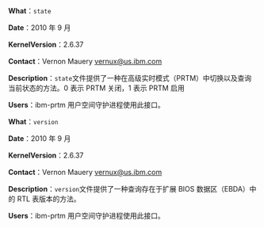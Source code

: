 **What**：`state`

**Date**：2010 年 9 月

**KernelVersion**：2.6.37

**Contact**：Vernon Mauery <vernux@us.ibm.com>

**Description**：`state`文件提供了一种在高级实时模式（PRTM）中切换以及查询当前状态的方法。0 表示 PRTM 关闭，1 表示 PRTM 启用

**Users**：ibm-prtm 用户空间守护进程使用此接口。

**What**：`version`

**Date**：2010 年 9 月

**KernelVersion**：2.6.37

**Contact**：Vernon Mauery <vernux@us.ibm.com>

**Description**：`version`文件提供了一种查询存在于扩展 BIOS 数据区（EBDA）中的 RTL 表版本的方法。

**Users**：ibm-prtm 用户空间守护进程使用此接口。 